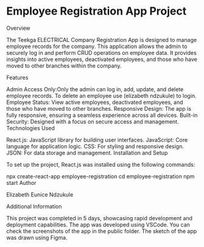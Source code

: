 # Employee Registration App Project

Overview

The Teekga ELECTRICAL Company Registration App is designed to manage employee records for the company. This application allows the admin to securely log in and perform CRUD operations on employee data. It provides insights into active employees, deactivated employees, and those who have moved to other branches within the company.

Features

Admin Access Only:Only the admin can log in, add, update, and delete employee records. To delete an employee use (elizabeth ndzukule) to login.
Employee Status: View active employees, deactivated employees, and those who have moved to other branches.
Responsive Design: The app is fully responsive, ensuring a seamless experience across all devices.
Built-in Security: Designed with a focus on secure access and management.
Technologies Used

React.js: JavaScript library for building user interfaces.
JavaScript: Core language for application logic.
CSS: For styling and responsive design.
JSON: For data storage and management.
Installation and Setup

To set up the project, React.js was installed using the following commands:

npx create-react-app employee-registration
cd employee-registration
npm start
Author

Elizabeth Eunice Ndzukule

Additional Information

This project was completed in 5 days, showcasing rapid development and deployment capabilities. The app was developed using VSCode. You can check the screenshots of the app in the public folder. The sketch of the app was drawn using Figma.









